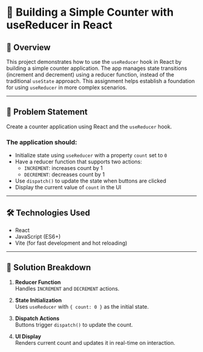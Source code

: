# 🔢 Building a Simple Counter with useReducer in React

## 📘 Overview

This project demonstrates how to use the `useReducer` hook in React by building a simple counter application. The app manages state transitions (increment and decrement) using a reducer function, instead of the traditional `useState` approach. This assignment helps establish a foundation for using `useReducer` in more complex scenarios.

---

## 🧠 Problem Statement

Create a counter application using React and the `useReducer` hook.

### The application should:

- Initialize state using `useReducer` with a property `count` set to `0`
- Have a reducer function that supports two actions:
  - `INCREMENT`: increases count by 1
  - `DECREMENT`: decreases count by 1
- Use `dispatch()` to update the state when buttons are clicked
- Display the current value of `count` in the UI

---

## 🛠️ Technologies Used

- React
- JavaScript (ES6+)
- Vite (for fast development and hot reloading)

---

## 🧩 Solution Breakdown

1. **Reducer Function**  
   Handles `INCREMENT` and `DECREMENT` actions.

2. **State Initialization**  
   Uses `useReducer` with `{ count: 0 }` as the initial state.

3. **Dispatch Actions**  
   Buttons trigger `dispatch()` to update the count.

4. **UI Display**  
   Renders current count and updates it in real-time on interaction.
